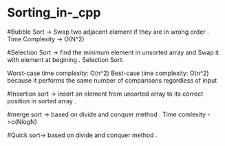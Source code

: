 # Sorting_in-_cpp
#Bubble Sort
-> Swap two adjacent element if they are in wrong order .
Time Complexity -> O(N^2)

#Selection Sort -> find the minimum element in unsorted array and Swap it with element at begining .
Selection Sort:

Worst-case time complexity: O(n^2)
Best-case time complexity: O(n^2) because it performs the same number of comparisons regardless of input

#Insertion sort -> insert an element from unsorted array to its correct position  in sorted array .

#merge sort -> based on divide and conquer method .
Time comlexity ->o(NlogN)

#Quick sort-> based on divide and conquer method .
 
